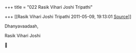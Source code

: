 +++
title = "022 Rasik Vihari Joshi Tripathi"

+++
[[Rasik Vihari Joshi Tripathi	2011-05-09, 19:13:01 [Source](https://groups.google.com/g/bvparishat/c/7XmHey9VSSo)]]



Dhanyavaadaah,

Rasik Vihari Joshi



